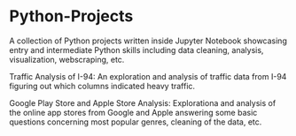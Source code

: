 # Python-Projects
A collection of Python projects written inside Jupyter Notebook showcasing entry and intermediate Python skills including data cleaning, analysis, visualization, webscraping, etc. 

Traffic Analysis of I-94: An exploration and analysis of traffic data from I-94 figuring out which columns indicated heavy traffic.

Google Play Store and Apple Store Analysis: Explorationa and analysis of the online app stores from Google and Apple answering some basic questions concerning most popular genres, cleaning of the data, etc.
